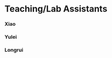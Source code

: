 # Teaching/Lab Assistants

<!-- ### David

![](images/teaching_assistants/david.jpg)
 -->

### Xiao

### Yulei

### Longrui
